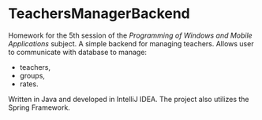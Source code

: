 # TeachersManagerBackend
Homework for the 5th session of the *Programming of Windows and Mobile Applications* subject. A simple backend for managing teachers. Allows user to communicate with database to manage:
- teachers,
- groups,
- rates.

Written in Java and developed in IntelliJ IDEA. The project also utilizes the Spring Framework.
